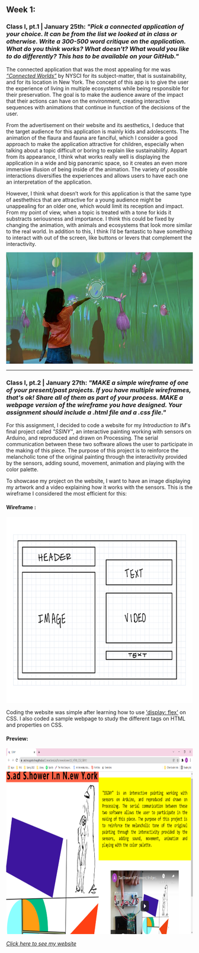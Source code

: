 ## Week 1:

### Class I, pt.1 | January 25th: _"Pick a connected application of your choice. It can be from the list we looked at in class or otherwise. Write a 300-500 word critique on the application. What do you think works? What doesn't? What would you like to do differently? This has to be available on your GitHub."_

The connected application that was the most appealing for me was [_“Connected Worlds”_](https://classic.nysci.org/experiencenysci/exhibits/connected-worlds/) by NYSCI for its subject-matter, that is sustainability, and for its location in New York. The concept of this app is to give the user the experience of living in multiple ecosystems while being responsible for their preservation. The goal is to make the audience aware of the impact that their actions can have on the environment, creating interactive sequences with animations that continue in function of the decisions of the user.

From the advertisement on their website and its aesthetics, I deduce that the target audience for this application is mainly kids and adolescents. The animation of the flaura and fauna are fanciful, which I consider a good approach to make the application attractive for children, especially when talking about a topic difficult or boring to explain like sustainability.  Appart from its appearance, I think what works really well is displaying the application in a wide and big panoramic space, so it creates an even more immersive illusion of being inside of the animation. The variety of possible interactions diversifies the experiences and allows users to have each one an interpretation of the application.

However, I think what doesn’t work for this application is that the same type of aesthethics that are attractive for a young audience might be unappealing for an older one, which would limit its reception and impact. From my point of view, when a topic is treated with a tone for kids it substracts seriousness and importance. I think this could be fixed by changing the animation, with animals and ecosystems that look more similar to the real world. In addition to this, I think I’d be fantastic to have something to interact with out of the screen, like buttons or levers that complement the interactivity.

<img src="connected_worlds.jpg" height ="300" />

---

### Class I, pt.2 | January 27th: _"MAKE a simple wireframe of one of your present/past projects. If you have multiple wireframes, that's ok! Share all of them as part of your process. MAKE a webpage version of the wireframe you have designed. Your assignment should include a .html file and a .css file."_

For this assignment, I decided to code a website for my _Introduction to IM_'s final project called _"SSINY"_, an interactive painting working with sensors on Arduino, and reproduced and drawn on Processing. The serial communication between these two software allows the user to participate in the making of this piece. The purpose of this project is to reinforce the melancholic tone of the original painting through the interactivity provided by the sensors, adding sound, movement, animation and playing with the color palette.

To showcase my project on the website, I want to have an image displaying my artwork and a video explaining how it works with the sensors. This is the wireframe I considered the most efficient for this:

#### Wireframe :

<img src="wireframe.png" height ="500" />

Coding the website was simple after learning how to use ['display: flex'](https://flexboxfroggy.com/) on CSS. I also coded a sample webpage to study the different tags on HTML and properties on CSS.

#### Preview: 

<img src="screenshot.png" height ="500" />

[_Click here to see my website_](https://andresugartechea.github.io/ConnectionsLab/homework/week1/2_HTML_CSS_SSINY/)


